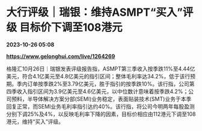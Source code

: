 # 大行评级｜瑞银：维持ASMPT“买入”评级 目标价下调至108港元

**2023-10-26 05:08**

**https://www.gelonghui.com/live/1264269**

格隆汇10月26日｜瑞银发表评级报告指，ASMPT第三季收入按季跌11%至4.44亿美元，符合4.1亿美元至4.8亿美元的指引区间；整体毛利率达34.2%，低于该行预期。季内订单按季跌2%至3.79亿美元，胜于指引的按季跌10%。该行指，公司第四季收入指引区间为3.9亿美元至4.6亿美元，以中位数计意味着按季跌4.2%；公司预料，半导体解决方案分部(SEMI)业务稳定，表面贴装技术(SMT)业务于本季回复正常，而SEMI业务毛利率指引达约40%。该行指，将公司今明两年每股盈测分别下调25%及4%，以反映毛利率下降的因素，目标价相应由112港元下调至108港元，维持“买入”评级。